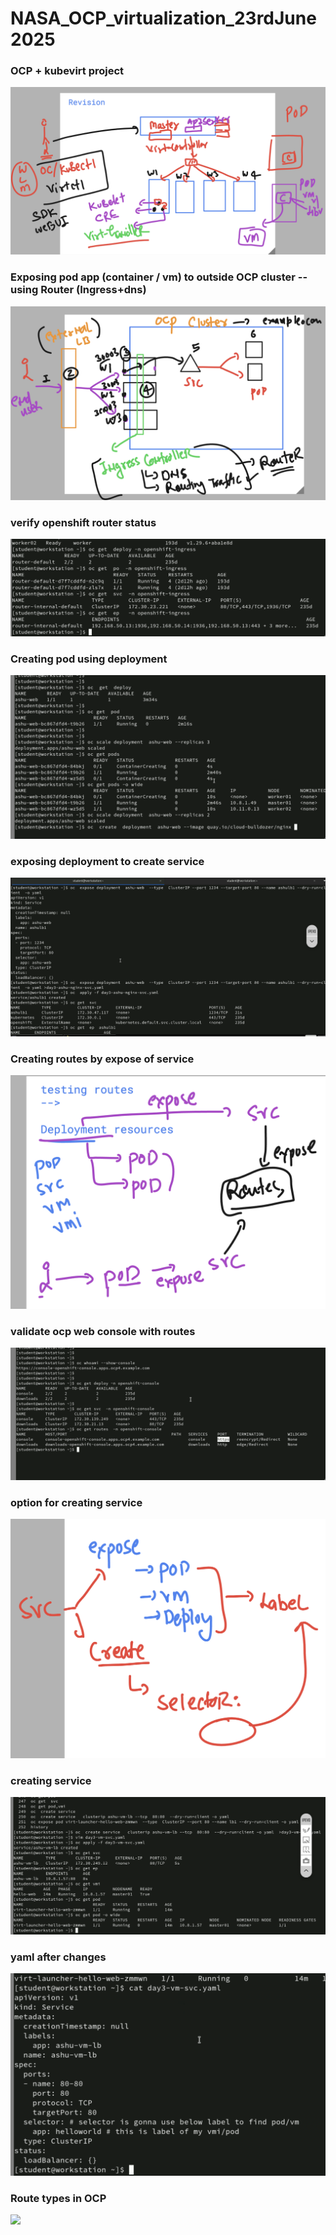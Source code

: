 # NASA_OCP_virtualization_23rdJune2025

### OCP + kubevirt project 

<img src="rev1.png">

### Exposing pod app (container / vm)  to outside OCP cluster -- using Router (Ingress+dns)

<img src="net1.png">


### verify openshift router status 

<img src="net2.png">


### Creating pod using deployment 

<img src="net3.png">

### exposing deployment to create service 

<img src="net4.png">

### Creating routes by expose of service 

<img src="net5.png">

### validate ocp web console with routes 

<img src="net6.png">

### option for creating service 

<img src="net7.png">

### creating service 


<img src="net8.png">

### yaml after changes
<img src="net9.png">


### Route types in OCP 

<img src="net10.png">